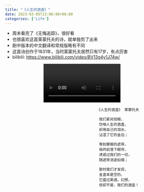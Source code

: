 ```yaml
---
title: "《人生的酒盏》"
date: 2023-03-05T23:00:00+08:00
categories: ['Life']
---
```

- 周末看完了《无悔追踪》，很好看
- 也很喜欢这首莱蒙托夫的诗，就单独剪了出来
- 剧中版本的中文翻译和常规版略有不同
- 这首诗创作于1831年，当时莱蒙托夫居然只有17岁，有点厉害
- bilibili: https://www.bilibili.com/video/BV13g4y1J74w/
<div style="text-align: center;">
  <video controls style="width: 50%;">
    <source src="/post/the-cup-of-life/the-cup-of-life.mp4" type="video/mp4">
    Your browser does not support the video tag.
  </video>
</div>

                                              《人生的酒盏》 莱蒙托夫
                
                                               我们紧闭双眼，
                                               饮咽人生的酒盏，
                                               却用自己的泪水，
                                               沾湿了它的金边；
                
                                               等到蒙眼的遮带，
                                               临终前落下眼帘，
                                               诱惑过我们的一切，
                                               随遮带消逝如烟；
                
                                               那时我们才发现，
                                               金盏本是空的，
                                               它盛过美酒，幻想，
                                               但却不是，我们的酒盅！
